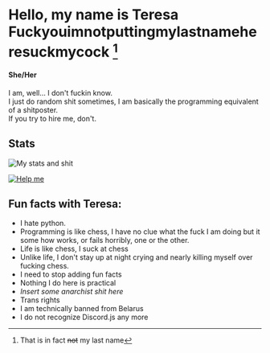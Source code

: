 # Hello, my name is Teresa Fuckyouimnotputtingmylastnameheresuckmycock [^lastname]
#### She/Her
I am, well... I don't fuckin know.  
I just do random shit sometimes, I am basically the programming equivalent of a shitposter.  
If you try to hire me, don't. 
## Stats
![My stats and shit](https://github-readme-stats.vercel.app/api?username=ComradeYellowCitrusFruit&show_icons=true&theme=github_dark&count_private=true&hide=stars)


[![Help me](https://github-readme-stats.vercel.app/api/top-langs/?username=ComradeYellowCitrusFruit&layout=compact&theme=github_dark)](https://github.com/anuraghazra/github-readme-stats)
## Fun facts with Teresa:
- I hate python.  
- Programming is like chess, I have no clue what the fuck I am doing but it some how works, or fails horribly, one or the other.  
- Life is like chess, I suck at chess  
- Unlike life, I don't stay up at night crying and nearly killing myself over fucking chess.
- I need to stop adding fun facts
- Nothing I do here is practical
- *Insert some anarchist shit here*
- Trans rights 
- I am technically banned from Belarus
- I do not recognize Discord.js any more

[^lastname]: That is in fact ~~not~~ my last name

